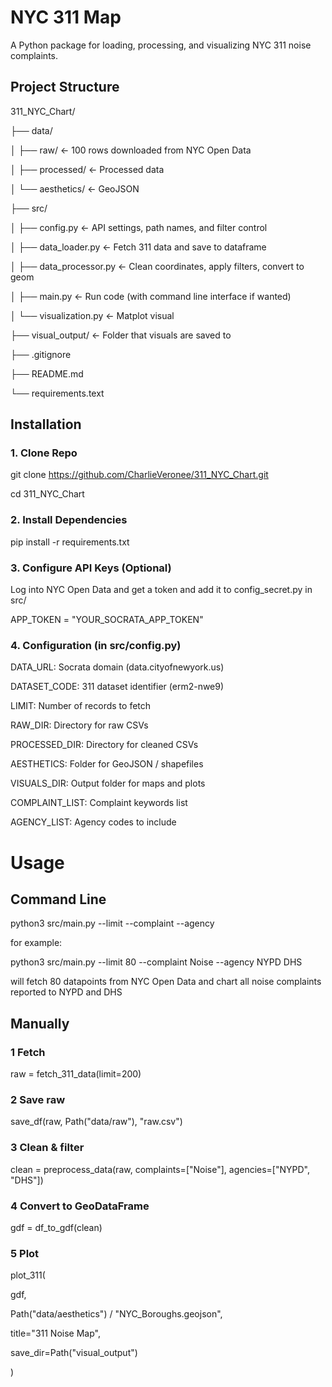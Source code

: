 # NYC 311 Map

A Python package for loading, processing, and visualizing NYC 311 noise complaints.

## Project Structure

311_NYC_Chart/

├── data/

│ ├── raw/ ← 100 rows downloaded from NYC Open Data

│ ├── processed/ ← Processed data

│ └── aesthetics/ ← GeoJSON

├── src/

│ ├── config.py ← API settings, path names, and filter control

│ ├── data_loader.py ← Fetch 311 data and save to dataframe

│ ├── data_processor.py ← Clean coordinates, apply filters, convert to geom

│ ├── main.py ← Run code (with command line interface if wanted)

│ └── visualization.py ← Matplot visual

├── visual_output/ ← Folder that visuals are saved to

├── .gitignore

├── README.md

└── requirements.text

## Installation

### 1. Clone Repo

git clone https://github.com/CharlieVeronee/311_NYC_Chart.git

cd 311_NYC_Chart

### 2. Install Dependencies

pip install -r requirements.txt

### 3. Configure API Keys (Optional)

Log into NYC Open Data and get a token and add it to config_secret.py in src/

APP_TOKEN = "YOUR_SOCRATA_APP_TOKEN"

### 4. Configuration (in src/config.py)

DATA_URL: Socrata domain (data.cityofnewyork.us)

DATASET_CODE: 311 dataset identifier (erm2-nwe9)

LIMIT: Number of records to fetch

RAW_DIR: Directory for raw CSVs

PROCESSED_DIR: Directory for cleaned CSVs

AESTHETICS: Folder for GeoJSON / shapefiles

VISUALS_DIR: Output folder for maps and plots

COMPLAINT_LIST: Complaint keywords list

AGENCY_LIST: Agency codes to include

# Usage

## Command Line

python3 src/main.py --limit --complaint --agency

for example:

python3 src/main.py --limit 80 --complaint Noise --agency NYPD DHS

will fetch 80 datapoints from NYC Open Data and chart all noise complaints reported to NYPD and DHS

## Manually

### 1 Fetch

raw = fetch_311_data(limit=200)

### 2 Save raw

save_df(raw, Path("data/raw"), "raw.csv")

### 3 Clean & filter

clean = preprocess_data(raw, complaints=["Noise"], agencies=["NYPD", "DHS"])

### 4 Convert to GeoDataFrame

gdf = df_to_gdf(clean)

### 5 Plot

plot_311(

gdf,

Path("data/aesthetics") / "NYC_Boroughs.geojson",

title="311 Noise Map",

save_dir=Path("visual_output")

)
